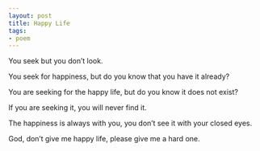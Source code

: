 ```yaml
---
layout: post
title: Happy Life
tags:
- poem
---
```



You seek but you don’t look.

You seek for happiness, but do you know that you have it already?

You are seeking for the happy life, but do you know it does not exist?

If you are seeking it, you will never find it.

The happiness is always with you, you don’t see it with your closed eyes.

God, don’t give me happy life, please give me a hard one.
